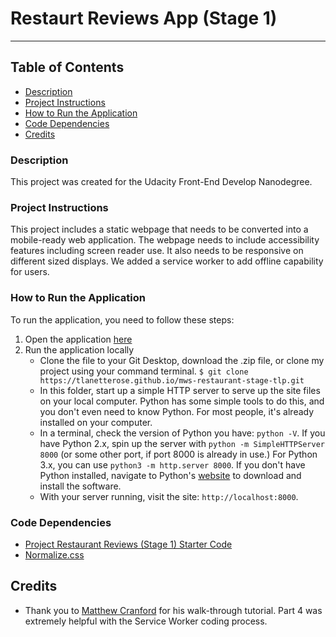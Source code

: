 # Restaurt Reviews App (Stage 1)
---

## Table of Contents
* [Description](#description)
* [Project Instructions](#project-instructions)
* [How to Run the Application](#how-to-run-the-application)
* [Code Dependencies](#code-dependencies)
* [Credits](#credits)

### Description
This project was created for the Udacity Front-End Develop Nanodegree. 

### Project Instructions
This project includes a static webpage that needs to be converted into a mobile-ready web application. The webpage needs to include accessibility features including screen reader use. It also needs to be responsive on different sized displays. We added a service worker to add offline capability for users. 

### How to Run the Application
To run the application, you need to follow these steps:
1. Open the application [here](https://tlanetterose.github.io/mws-restaurant-stage-tlp/)
2. Run the application locally
	* Clone the file to your Git Desktop, download the .zip file, or clone my project using your command terminal. 
	`$ git clone https://tlanetterose.github.io/mws-restaurant-stage-tlp.git`
	* In this folder, start up a simple HTTP server to serve up the site files on your local computer. Python has some simple tools to do this, and you don't even need to know Python. For most people, it's already installed on your computer.
	* In a terminal, check the version of Python you have: `python -V`. If you have Python 2.x, spin up the server with `python -m SimpleHTTPServer 8000` (or some other port, if port 8000 is already in use.) For Python 3.x, you can use `python3 -m http.server 8000`. If you don't have Python installed, navigate to Python's [website](https://www.python.org/) to download and install the software.
	* With your server running, visit the site: `http://localhost:8000`.

### Code Dependencies
* [Project Restaurant Reviews (Stage 1) Starter Code](https://github.com/udacity/mws-restaurant-stage-1/) 
* [Normalize.css](https://necolas.github.io/normalize.css/)

## Credits
* Thank you to [Matthew Cranford](https://matthewcranford.com/restaurant-reviews-app-walkthrough-part-1-map-api/) for his walk-through tutorial. Part 4 was extremely helpful with the Service Worker coding process. 




